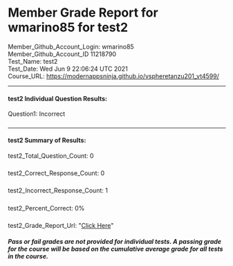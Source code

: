 # Member Grade Report for wmarino85 for test2  
   
Member_Github_Account_Login: wmarino85  
Member_Github_Account_ID 11218790  
Test_Name: test2  
Test_Date: Wed Jun  9 22:06:24 UTC 2021  
Course_URL: https://modernappsninja.github.io/vspheretanzu201_vt4599/  
   
---  
#### test2 Individual Question Results:  
Question1: Incorrect  
#####  
---  
#### test2 Summary of Results:  
test2_Total_Question_Count: 0  
#####  
test2_Correct_Response_Count: 0  
#####  
test2_Incorrect_Response_Count: 1  
#####  
test2_Percent_Correct: 0%  
#####  
test2_Grade_Report_Url: "[Click Here](https://github.com/modernappsninjas/wmarino85/blob/main/static/userdata/courses/vspheretanzu201_vt4599/grade_report.pr244.test2.md)"
##### Pass or fail grades are not provided for individual tests. A passing grade for the course will be based on the cumulative average grade for all tests in the course.  
